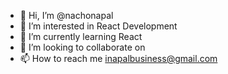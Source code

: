 - 👋 Hi, I’m @nachonapal
- 👀 I’m interested in React Development
- 🌱 I’m currently learning React
- 💞️ I’m looking to collaborate on 
- 📫 How to reach me inapalbusiness@gmail.com

<!---
nachonapal/nachonapal is a ✨ special ✨ repository because its `README.md` (this file) appears on your GitHub profile.
You can click the Preview link to take a look at your changes.
--->
